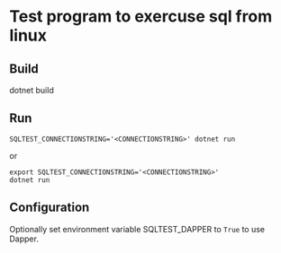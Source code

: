 # Test program to exercuse sql from linux

## Build
dotnet build

## Run
`SQLTEST_CONNECTIONSTRING='<CONNECTIONSTRING>' dotnet run`

or 

```
export SQLTEST_CONNECTIONSTRING='<CONNECTIONSTRING>'
dotnet run
```

## Configuration
Optionally set environment variable SQLTEST_DAPPER to `True` to use Dapper.
